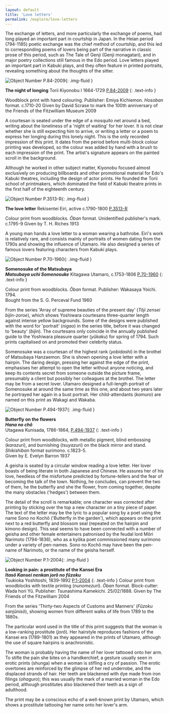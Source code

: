 ```yaml
---
layout: default
title: 'Love letters'
permalink: /explore/love-letters
---
```

The exchange of letters, and more particularly the exchange of poems, had long played an important part in courtship in Japan. In the Heian period (794-1185) poetic exchange was the chief method of courtship, and this led to corresponding poems of lovers being part of the narrative in classic prose of this period, such as The Tale of Genji (Genji monagatari), and in major poetry collections still famous in the Edo period. Love letters played an important part in Kabuki plays, and they often feature in printed portraits, revealing something about the thoughts of the sitter.


![Object Number P.84-2009]({{site.baseurl}}/images/loveletters/P_84_2009.jpeg){: .img-fluid }

**The night of longing**
Torii Kiyonobu I 1664-1729 [P.84-2009]({{site.collection_url}}id/object/170694)
{: .text-info }

Woodblock print with hand colouring. Publisher: Emiya Kichiemon. _Hosoban_ format. c.1710-20  Given by David Scrase to mark the 100th anniversary of the Friends of the Fitzwilliam Museum 2009

A courtesan is seated under the edge of a mosquito net around a bed, writing about the loneliness of a 'night of waiting' for her lover. It is not clear whether she is still expecting him to arrive, or writing a letter or a poem to express her longing during this lonely night. This is the only recorded impression of this print. It dates from the period before multi-block colour printing was developed, so the colour was added by hand with a brush to each impression of the print. The artist's signature appears on the painted scroll in the background.

Although he worked in other subject matter, Kiyonobu focused almost exclusively on producing billboards and other promotional material for Edo's Kabuki theatres, including the design of actor prints. He founded the Torii school of printmakers, which dominated the field of Kabuki theatre prints in the first half of the eighteenth century.


![Object Number P.3513-R]({{site.baseurl}}/images/loveletters/P_3513_R_201801_adn21_dc2.jpeg){: .img-fluid }

**The love letter**
Rekisentei Eiri, active c.1790-1800 [P.3513-R]({{site.collection_url}}id/object/182459)

Colour print from woodblocks. _Ôban_ format. Unidentified publisher's mark. c.1795-9  Given by T. H. Riches 1913

A young man hands a love letter to a woman wearing a bathrobe. Eiri's work is relatively rare, and consists mainly of portraits of women dating from the 1790s and showing the influence of Utamaro. He also designed a series of famous lovers featuring characters from Kabuki plays.




![Object Number P.70-1960]({{site.baseurl}}/images/loveletters/p_70_1960_1_201307_mfj22_dc2.jpeg){: .img-fluid }

**Somenosuke of the Matsubaya**  
**_Matsubaya uchi Somenosuke_**
Kitagawa Utamaro, c.1753-1806 [P.70-1960]({{site.collection_url}}id/object/182752)
{: .text-info }

Colour print from woodblocks. _Ôban_ format. Publisher: Wakasaya Yoichi. 1794.  
Bought from the S. G. Perceval Fund 1960

From the series 'Array of supreme beauties of the present day' (_Tôji zensei bijin-zoroe_), which shows Yoshiwara courtesans three-quarter length against intense yellow backgrounds. Some of the designs were published with the word for 'portrait' (_nigao_) in the series title, before it was changed to 'beauty' (_bijin_). The courtesans only coincide in the annually published guide to the Yoshiwara pleasure quarter (_yûkaku_) for spring of 1794. Such prints capitalised on and promoted their celebrity status.

Somenosuke was a courtesan of the highest rank (_yobidashi_) in the brothel of Matsubaya Hanzaemon. She is shown opening a love letter with a hairpin. The daring design, pressing her against the edge of the print, emphasises her attempt to open the letter without anyone noticing, and keep its contents secret from someone outside the picture frame, presumably a client but possibly her colleagues at the brothel. The letter may be from a secret lover. Utamaro designed a full-length portrait of Somenosuke at around the same time as this one, and about two years later he portrayed her again in a bust portrait. Her child-attendants (_kamuro_) are named on this print as Wakagi and Wakaba.


![Object Number P.494-1937]({{site.baseurl}}/images/loveletters/p_494_1937_1_201308_mfj22_dc2.jpeg){: .img-fluid }

**Butterfly on the flowers**  
**_Hana no chô_**  
Utagawa Kunisada, 1786-1864, [P.494-1937]({{site.collection_url}}id/object/166030)
{: .text-info }

Colour print from woodblocks, with metallic pigment, blind embossing (_karazuri_), and burnishing (_tsuyazuri_) on the black mirror and stand. _Shikishiban_ format surimono. c.1823-5.  
Given by E. Evelyn Barron 1937

A geisha is seated by a circular window reading a love letter. Her lover boasts of being literate in both Japanese and Chinese. He assures her of his love, heedless of the misfortune predicted by fortune-tellers and the fear of becoming the talk of the town. Nothing, he concludes, can prevent the two of them, he the butterfly and she the flower, from coming together, despite the many obstacles ('hedges') between them.

The detail of the scroll is remarkable; one character was corrected after printing by sticking over the top a new character on a tiny piece of paper. The text of the letter may be the lyric to a popular song by a poet using the name Sono no Kochô ('Butterfly in the garden'), which appears on the print next to a red butterfly and blossom seal (repeated on the hairpin and kimono design). This seal seems to have been connected with a number of geisha and other female entertainers patronised by the feudal lord Môri Narimoto (1794-1836), who as a kyôka poet commissioned many surimono under a variety of pen-names. Sono no Kochô may have been the pen-name of Narimoto, or the name of the geisha herself.


![Object Number P.1-2004]({{site.baseurl}}/images/loveletters/P_1_2004_201106_adn21_dc1.jpeg){: .img-fluid }  

**Looking in pain: a prostitute of the Kansei Era**  
**_Itasô Kansei nenkan jorô no fûzoku_**  
Tsukioka Yoshitoshi, 1839-1892 [P.1-2004]({{site.collection_url}}id/object/183040)
{: .text-info }
Colour print from woodblocks with textile printing (_nunomezuri_). _Ôban_ format. Block-cutter: Wada hori Yû. Publisher: Tsunashima Kamekichi. 25/02/1888. Given by The Friends of the Fitzwilliam 2004

From the series 'Thirty-two Aspects of Customs and Manners' (_Fûzoku sanjûnisô_), showing women from different walks of life from 1789 to the 1880s.

The particular word used in the title of this print suggests that the woman is a low-ranking prostitute (_jorô_). Her hairstyle reproduces fashions of the Kansei era (1789-1801) as they appeared in the prints of Utamaro, although the use of square hairpins is anachronistic.

The woman is probably having the name of her lover tattooed onto her arm. To stifle the pain she bites on a handkerchief, a gesture usually seen in erotic prints (shunga) when a woman is stifling a cry of passion. The erotic overtones are reinforced by the glimpse of her red underrobe, and the displaced strands of hair. Her teeth are blackened with dye made from iron filings (_ohaguro_); this was usually the mark of a married woman in the Edo period, although prostitutes also blackened their teeth as a sign of adulthood.

The print may be a conscious echo of a well-known print by Utamaro, which shows a prostitute tattooing her name onto her lover's arm.
